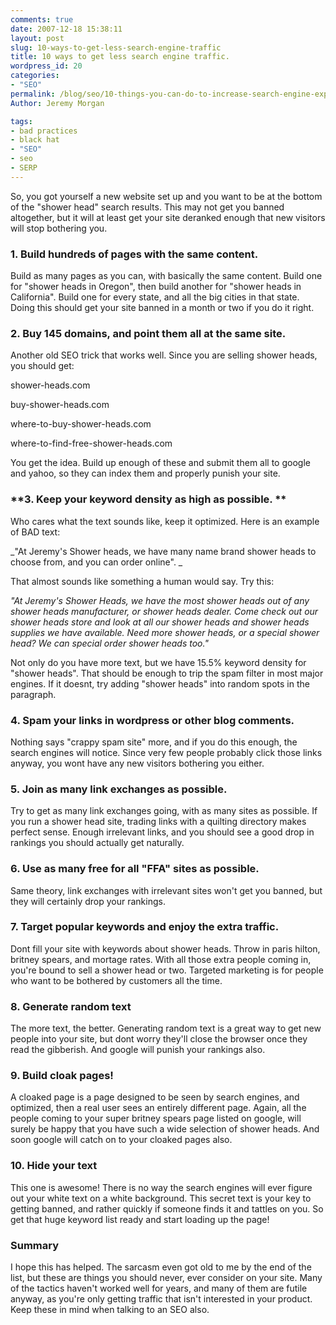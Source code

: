 ```yaml
---
comments: true
date: 2007-12-18 15:38:11
layout: post
slug: 10-ways-to-get-less-search-engine-traffic
title: 10 ways to get less search engine traffic.
wordpress_id: 20
categories:
- "SEO"
permalink: /blog/seo/10-things-you-can-do-to-increase-search-engine-exposure/
Author: Jeremy Morgan

tags:
- bad practices
- black hat
- "SEO"
- seo
- SERP
---
```


So, you got yourself a new website set up and you want to be at the bottom of the "shower head" search results. This may not get you banned altogether, but it will at least get your site deranked enough that new visitors will stop bothering you.
  
  



### 1. Build hundreds of pages with the same content.


Build as many pages as you can, with basically the same content. Build one for "shower heads in Oregon", then build another for "shower heads in California". Build one for every state, and all the big cities in that state. Doing this should get your site banned in a month or two if you do it right.


### 2. Buy 145 domains, and point them all at the same site.


Another old SEO trick that works well. Since you are selling shower heads, you should get:

shower-heads.com

buy-shower-heads.com

where-to-buy-shower-heads.com

where-to-find-free-shower-heads.com

You get the idea. Build up enough of these and submit them all to google and yahoo, so they can index them and properly punish your site.


### **3. Keep your keyword density as high as possible. **


Who cares what the text sounds like, keep it optimized. Here is an example of BAD text:

_"At Jeremy's Shower heads, we have many name brand shower heads to choose from, and you can order online". _

That almost sounds like something a human would say. Try this:

_"At Jeremy's Shower Heads, we have the most shower heads out of any shower heads manufacturer, or shower heads dealer. Come check out our shower heads store and look at all our shower heads and shower heads supplies we have available. Need more shower heads, or a special shower head? We can special order shower heads too."_

Not only do you have more text, but we have 15.5% keyword density for "shower heads". That should be enough to trip the spam filter in most major engines. If it doesnt, try adding "shower heads" into random spots in the paragraph.


### 4. Spam your links in wordpress or other blog comments.


Nothing says "crappy spam site" more, and if you do this enough, the search engines will notice. Since very few people probably click those links anyway, you wont have any new visitors bothering you either.


### 5. Join as many link exchanges as possible.


Try to get as many link exchanges going, with as many sites as possible. If you run a shower head site, trading links with a quilting directory makes perfect sense. Enough irrelevant links, and you should see a good drop in rankings you should actually get naturally.


### 6. Use as many free for all "FFA" sites as possible.


Same theory, link exchanges with irrelevant sites won't get you banned, but they will certainly drop your rankings.


### 7. Target popular keywords and enjoy the extra traffic.


Dont fill your site with keywords about shower heads. Throw in paris hilton, britney spears, and mortage rates. With all those extra people coming in, you're bound to sell a shower head or two. Targeted marketing is for people who want to be bothered by customers all the time.


### 8. Generate random text


The more text, the better. Generating random text is a great way to get new people into your site, but dont worry they'll close the browser once they read the gibberish. And google will punish your rankings also.


### 9. Build cloak pages!


A cloaked page is a page designed to be seen by search engines, and optimized, then a real user sees an entirely different page. Again, all the people coming to your super britney spears page listed on google, will surely be happy that you have such a wide selection of shower heads. And soon google will catch on to your cloaked pages also.


### 10. Hide your text


This one is awesome! There is no way the search engines will ever figure out your white text on a white background. This secret text is your key to getting banned, and rather quickly if someone finds it and tattles on you. So get that huge keyword list ready and start loading up the page!


### Summary


I hope this has helped. The sarcasm even got old to me by the end of the list, but these are things you should never, ever consider on your site. Many of the tactics haven't worked well for years, and many of them are futile anyway, as you're only getting traffic that isn't interested in your product. Keep these in mind when talking to an SEO also.
